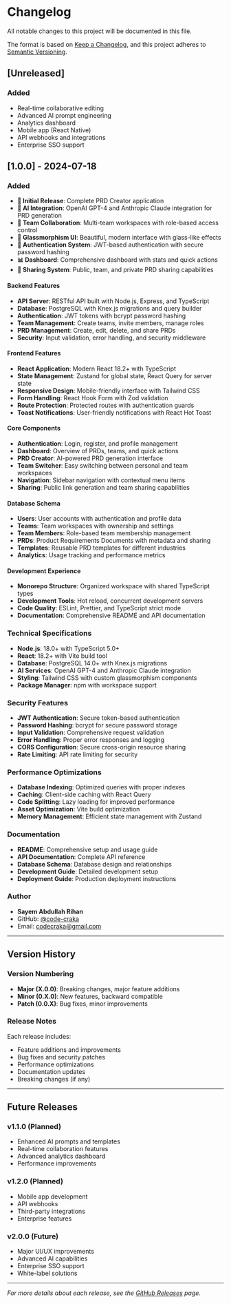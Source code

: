 # Changelog

All notable changes to this project will be documented in this file.

The format is based on [Keep a Changelog](https://keepachangelog.com/en/1.0.0/),
and this project adheres to [Semantic Versioning](https://semver.org/spec/v2.0.0.html).

## [Unreleased]

### Added

- Real-time collaborative editing
- Advanced AI prompt engineering
- Analytics dashboard
- Mobile app (React Native)
- API webhooks and integrations
- Enterprise SSO support

## [1.0.0] - 2024-07-18

### Added

- **🎉 Initial Release**: Complete PRD Creator application
- **🤖 AI Integration**: OpenAI GPT-4 and Anthropic Claude integration for PRD generation
- **👥 Team Collaboration**: Multi-team workspaces with role-based access control
- **🎨 Glassmorphism UI**: Beautiful, modern interface with glass-like effects
- **🔐 Authentication System**: JWT-based authentication with secure password hashing
- **📊 Dashboard**: Comprehensive dashboard with stats and quick actions
- **🔗 Sharing System**: Public, team, and private PRD sharing capabilities

#### Backend Features

- **API Server**: RESTful API built with Node.js, Express, and TypeScript
- **Database**: PostgreSQL with Knex.js migrations and query builder
- **Authentication**: JWT tokens with bcrypt password hashing
- **Team Management**: Create teams, invite members, manage roles
- **PRD Management**: Create, edit, delete, and share PRDs
- **Security**: Input validation, error handling, and security middleware

#### Frontend Features

- **React Application**: Modern React 18.2+ with TypeScript
- **State Management**: Zustand for global state, React Query for server state
- **Responsive Design**: Mobile-friendly interface with Tailwind CSS
- **Form Handling**: React Hook Form with Zod validation
- **Route Protection**: Protected routes with authentication guards
- **Toast Notifications**: User-friendly notifications with React Hot Toast

#### Core Components

- **Authentication**: Login, register, and profile management
- **Dashboard**: Overview of PRDs, teams, and quick actions
- **PRD Creator**: AI-powered PRD generation interface
- **Team Switcher**: Easy switching between personal and team workspaces
- **Navigation**: Sidebar navigation with contextual menu items
- **Sharing**: Public link generation and team sharing capabilities

#### Database Schema

- **Users**: User accounts with authentication and profile data
- **Teams**: Team workspaces with ownership and settings
- **Team Members**: Role-based team membership management
- **PRDs**: Product Requirements Documents with metadata and sharing
- **Templates**: Reusable PRD templates for different industries
- **Analytics**: Usage tracking and performance metrics

#### Development Experience

- **Monorepo Structure**: Organized workspace with shared TypeScript types
- **Development Tools**: Hot reload, concurrent development servers
- **Code Quality**: ESLint, Prettier, and TypeScript strict mode
- **Documentation**: Comprehensive README and API documentation

### Technical Specifications

- **Node.js**: 18.0+ with TypeScript 5.0+
- **React**: 18.2+ with Vite build tool
- **Database**: PostgreSQL 14.0+ with Knex.js migrations
- **AI Services**: OpenAI GPT-4 and Anthropic Claude integration
- **Styling**: Tailwind CSS with custom glassmorphism components
- **Package Manager**: npm with workspace support

### Security Features

- **JWT Authentication**: Secure token-based authentication
- **Password Hashing**: bcrypt for secure password storage
- **Input Validation**: Comprehensive request validation
- **Error Handling**: Proper error responses and logging
- **CORS Configuration**: Secure cross-origin resource sharing
- **Rate Limiting**: API rate limiting for security

### Performance Optimizations

- **Database Indexing**: Optimized queries with proper indexes
- **Caching**: Client-side caching with React Query
- **Code Splitting**: Lazy loading for improved performance
- **Asset Optimization**: Vite build optimization
- **Memory Management**: Efficient state management with Zustand

### Documentation

- **README**: Comprehensive setup and usage guide
- **API Documentation**: Complete API reference
- **Database Schema**: Database design and relationships
- **Development Guide**: Detailed development setup
- **Deployment Guide**: Production deployment instructions

### Author

- **Sayem Abdullah Rihan**
- GitHub: [@code-craka](https://github.com/code-craka)
- Email: <codecraka@gmail.com>

---

## Version History

### Version Numbering

- **Major (X.0.0)**: Breaking changes, major feature additions
- **Minor (0.X.0)**: New features, backward compatible
- **Patch (0.0.X)**: Bug fixes, minor improvements

### Release Notes

Each release includes:

- Feature additions and improvements
- Bug fixes and security patches
- Performance optimizations
- Documentation updates
- Breaking changes (if any)

---

## Future Releases

### v1.1.0 (Planned)

- Enhanced AI prompts and templates
- Real-time collaboration features
- Advanced analytics dashboard
- Performance improvements

### v1.2.0 (Planned)

- Mobile app development
- API webhooks
- Third-party integrations
- Enterprise features

### v2.0.0 (Future)

- Major UI/UX improvements
- Advanced AI capabilities
- Enterprise SSO support
- White-label solutions

---

*For more details about each release, see the [GitHub Releases](https://github.com/code-craka/prd-creator/releases) page.*

